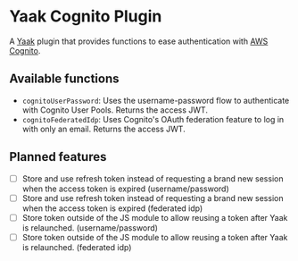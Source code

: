 # Yaak Cognito Plugin

A [Yaak](https://yaak.app) plugin that provides functions to ease authentication with [AWS Cognito](https://aws.amazon.com/cognito/).

## Available functions

- `cognitoUserPassword`: Uses the username-password flow to authenticate with Cognito User Pools. Returns the access JWT.
- `cognitoFederatedIdp`: Uses Cognito's OAuth federation feature to log in with only an email. Returns the access JWT.

## Planned features

- [ ] Store and use refresh token instead of requesting a brand new session when the access token is expired (username/password)
- [ ] Store and use refresh token instead of requesting a brand new session when the access token is expired (federated idp)
- [ ] Store token outside of the JS module to allow reusing a token after Yaak is relaunched. (username/password)
- [ ] Store token outside of the JS module to allow reusing a token after Yaak is relaunched. (federated idp)
